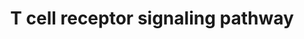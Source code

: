 ---
annotations:
- type: Pathway Ontology
  value: T cell receptor signaling pathway
authors:
- A.Pandey
- MaintBot
- Ddigles
- L Dupuis
- Eweitz
description: ''
last-edited: 2021-05-23
organisms:
- Mus musculus
redirect_from:
- /index.php/Pathway:WP480
- /instance/WP480
schema-jsonld:
- '@context': https://schema.org/
  '@id': https://wikipathways.github.io/pathways/WP480.html
  '@type': Dataset
  creator:
    '@type': Organization
    name: WikiPathways
  description: ''
  keywords:
  - Sh2b3
  - Unc119
  - Abl1
  - Lax1
  - Mapk3
  - Ptprj
  - Lime1
  - Dnm2
  - Ppp3cb
  - Sla2
  - Map4k1
  - Gm2423
  - Ptprh
  - Cd3d
  - Crk
  - Arhgdib
  - Sit1
  - Ptk2b
  - Cblb
  - Dlg1
  - Lyn
  - Wasf2
  - Plcg1
  - Ptk2
  - Lat
  - Fos
  - Evl
  - Cebpb
  - Dusp3
  - Sos1
  - Stat1
  - Rac2
  - Cish
  - Ctnnb1
  - Gab2
  - Pak1
  - CDC42
  - Wipf1
  - Tuba4a
  - Crebbp
  - Ptpn6
  - Cd247
  - Arhgef7
  - PTPN3
  - Stat5a
  - Jun
  - Pik3r2
  - Tubb5
  - Lck
  - Pag1
  - Vav3
  - Sh3bp2
  - Sla
  - Khdrbs1
  - Fyn
  - Card11
  - Shb
  - Cd4
  - TRB@
  - Arhgef6
  - Itpr1
  - Trat1
  - Mapk1
  - Ptpn22
  - Cd3e
  - Dbnl
  - Map2k1
  - Jak3
  - Abi1
  - Homer3
  - Cd5
  - Shc1
  - Cd3g
  - Fyb
  - Stk39
  - Ptpn11
  - Syk
  - Git2
  - Sh2d2a
  - Bcl10
  - Pstpip1
  - Src
  - Nedd9
  - Cd2ap
  - TRA@
  - Ptpn12
  - Braf
  - Vav2
  - Grap
  - Prkd2
  - Akt1
  - Dtx1
  - Dock2
  - Skap2
  - Def6
  - Cd2
  - Cbl
  - Hdac7
  - Itk
  - Rapgef1
  - Txk
  - Rap1a
  - Ptprc
  - Sos2
  - Acp1
  - Nck1
  - Skap1
  - Nfam1
  - Map3k1
  - Rasgrp2
  - Cabin1
  - Was
  - Pik3r1
  - Pxn
  - Muc1
  - Stat5b
  - Grb2
  - NCL
  - Vav1
  - Fcrl5
  - Vasp
  - Nfatc2
  - Rasa1
  - Prkcq
  - ENAH
  - Map2k2
  - Ripk2
  - Mapk7
  - Sh2d3c
  - Creb1
  - Lcp2
  - Zap70
  - Cd8a
  - Crkl
  - Grap2
  license: CC0
  name: T cell receptor signaling pathway
seo: CreativeWork
title: T cell receptor signaling pathway
wpid: WP480
---